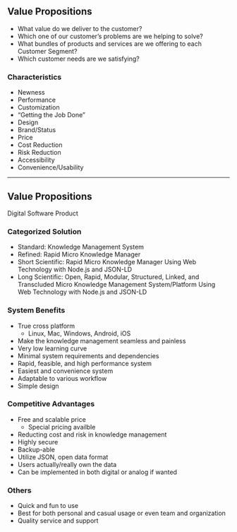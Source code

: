 Value Propositions
------------------

+ What value do we deliver to the customer?
+ Which one of our customer’s problems are we helping to solve?
+ What bundles of products and services are we offering to each Customer Segment?
+ Which customer needs are we satisfying?

### Characteristics

+ Newness
+ Performance
+ Customization
+ “Getting the Job Done”
+ Design
+ Brand/Status
+ Price
+ Cost Reduction
+ Risk Reduction
+ Accessibility
+ Convenience/Usability

*  *  *  *  *  *  *  *  *  *  *  *  *  *  *  *  *  *  *  *

Value Propositions
------------------

Digital Software Product

### Categorized Solution

+ Standard: Knowledge Management System
+ Refined: Rapid Micro Knowledge Manager
+ Short Scientific: Rapid Micro Knowledge Manager Using Web Technology with Node.js and JSON-LD
+ Long Scientific: Open, Rapid, Modular, Structured, Linked, and Transcluded Micro Knowledge Management System/Platform Using Web Technology with Node.js and JSON-LD

### System Benefits

+ True cross platform
  + Linux, Mac, Windows, Android, iOS
+ Make the knowledge management seamless and painless
+ Very low learning curve
+ Minimal system requirements and dependencies
+ Rapid, feasible, and high performance system
+ Easiest and convenience system
+ Adaptable to various workflow
+ Simple design

### Competitive Advantages

+ Free and scalable price
  + Special pricing availble
+ Reducting cost and risk in knowledge management
+ Highly secure
+ Backup-able
+ Utilize JSON, open data format
+ Users actually/really own the data
+ Can be implemented in both digital or analog if wanted

### Others

+ Quick and fun to use
+ Best for both personal and casual usage or even team and organization
+ Quality service and support

